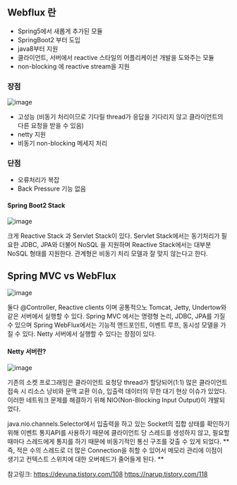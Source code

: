 ## Webflux 란

+ Spring5에서 새롭게 추가된 모듈
+ SpringBoot2 부터 도입
+ java8부터 지원
+ 클라이언트, 서버에서 reactive 스타일의 어플리케이션 개발을 도와주는 모듈 
+ non-blocking 에 reactive stream을 지원

### 장점
![image](https://user-images.githubusercontent.com/45115557/148479505-e5eb87ae-5922-40ca-9f98-aabe153197c0.png)

+ 고성능 (비동기 처리이므로 기다릴 thread가 응답을 기다리지 않고 클라이언트의 다른 요청을 받을 수 있음)
+ netty 지원
+ 비동기 non-blocking 메세지 처리

### 단점
+ 오류처리가 복잡
+ Back Pressure 기능 없음

#### Spring Boot2 Stack
![image](https://user-images.githubusercontent.com/45115557/148479076-209b7460-087d-4c01-a527-e18cd0b4a465.png)

크게 Reactive Stack 과 Servlet Stack이 있다. Servlet Stack에서는 동기처리가 필요한 JDBC, JPA와 더불어 NoSQL 을 지원하며 Reactive Stack에서는 대부분 NoSQL 형태를 지원한다. 관계형은 비동기 처리 모델과 잘 맞지 않는다고 한다.




## Spring MVC vs WebFlux

![image](https://user-images.githubusercontent.com/45115557/148479579-4d2feae5-35f0-4f72-ae8e-5c2716771367.png)

둘다 @Controller, Reactive clients 이며 공통적으노 Tomcat, Jetty, Undertow와 같은 서버에서 실행할 수 있다. 
Spring MVC 에서는 명령형 논리, JDBC, JPA를 가질 수 있으며 Spring WebFlux에서는 기능적 엔드포인트, 이벤트 루프, 동시성 모델을 가질 수 있다. Netty 서버에서 실행할 수 있다는 장점이 있다. 

#### Netty 서버란?

![image](https://user-images.githubusercontent.com/45115557/148480313-5c3e5b1b-6e1e-4446-b489-b429c4db0941.png)

기존의 소켓 프로그래밍은 클라이언트 요청당 thread가 할당되어(1:1) 많은 클라이언트 접속 시 리소스 낭비와 문맥 교환 이슈, 입출력 데이터의 무한 대기 현상 이슈가 있었다. 
이러한 네트워크 문제를 해결하기 위해 NIO(Non-Blocking Input Output)이 개발되었다.

java.nio.channels.Selector에서 입출력을 하고 있는 Socket의 집합 상태를 확인하기 위해 이벤트 통지API를 사용하기 때문에 클라이언트 당 스레드를 생성하지 않고, 필요할 때마다 스레드에게 통지를 하기 때문에 비동기적인 통신 구조를 갖출 수 있게 되었다. 
**즉, 적은 수의 스레드로 더 많은 Connection을 취할 수 있어서 메모리 관리에 이점이 생기고 컨텍스트 스위치에 대한 오버헤드가 줄어들게 된다. **





참고링크:
https://devuna.tistory.com/108
https://narup.tistory.com/118
